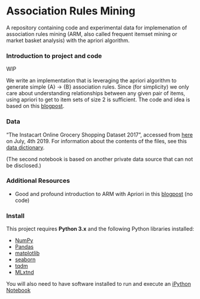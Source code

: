 # Association Rules Mining 
A repository containing code and experimental data for implemenation of association rules mining (ARM, also called frequent itemset mining or market basket analysis) with the apriori algorithm.


### Introduction to project and code

WIP

We write an implementation that is leveraging the apriori algorithm to generate simple {A} -> {B} association rules. Since (for simplicity) we only care about understanding relationships between any given pair of items, using apriori to get to item sets of size 2 is sufficient. The code and idea is based on this [blogpost](https://www.datatheque.com/posts/association-analysis/). 


### Data

“The Instacart Online Grocery Shopping Dataset 2017”, accessed from [here](https://www.instacart.com/datasets/grocery-shopping-2017) on July, 4th 2019. For information about the contents of the files, see this [data dictionary](https://gist.github.com/jeremystan/c3b39d947d9b88b3ccff3147dbcf6c6b).

(The second notebook is based on another private data source that can not be disclosed.)


### Additional Resources

- Good and profound introduction to ARM with Apriori in this [blogpost](https://medium.com/cracking-the-data-science-interview/an-introduction-to-big-data-itemset-mining-a97a17e0665a) (no code)


### Install

This project requires **Python 3.x** and the following Python libraries installed:

- [NumPy](http://www.numpy.org/)
- [Pandas](http://pandas.pydata.org)
- [matplotlib](http://matplotlib.org/)
- [seaborn](http://seaborn.org)
- [tqdm](https://pypi.org/project/tqdm/)
- [MLxtnd](http://rasbt.github.io/mlxtend/)

You will also need to have software installed to run and execute an [iPython Notebook](http://ipython.org/notebook.html)



 